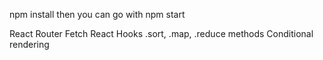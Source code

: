 npm install then you can go with npm start

React Router
Fetch
React Hooks
.sort, .map, .reduce methods
Conditional rendering

